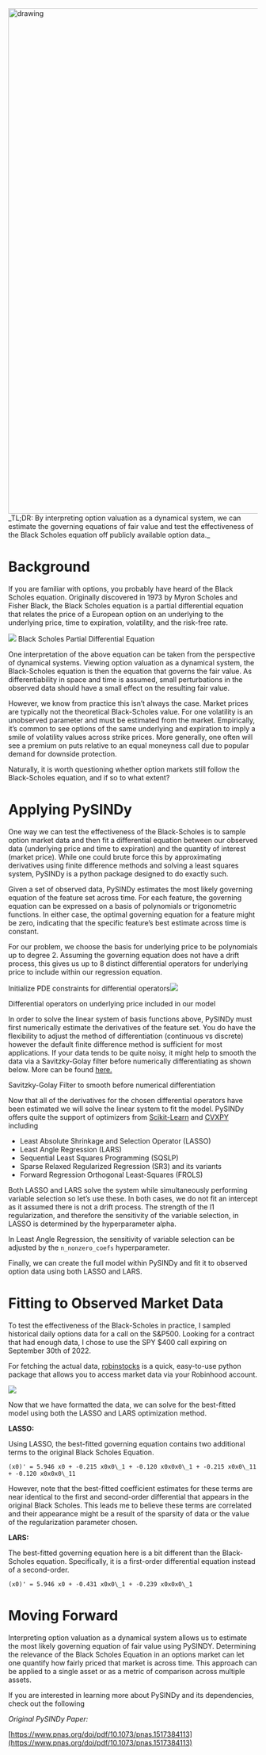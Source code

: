 
<img src="https://miro.medium.com/max/1020/0*3FIrLr0vV4HQkodl.jpg" alt="drawing" width="1020"/>
_TL;DR: By interpreting option valuation as a dynamical system, we can estimate the governing equations of fair value and test the effectiveness of the Black Scholes equation off publicly available option data._


Background
==========

If you are familiar with options, you probably have heard of the Black Scholes equation. Originally discovered in 1973 by Myron Scholes and Fisher Black, the Black Scholes equation is a partial differential equation that relates the price of a European option on an underlying to the underlying price, time to expiration, volatility, and the risk-free rate.

![](https://miro.medium.com/max/1038/0*2KjWDaDnmfjjiadH.png)
Black Scholes Partial Differential Equation

One interpretation of the above equation can be taken from the perspective of dynamical systems. Viewing option valuation as a dynamical system, the Black-Scholes equation is then the equation that governs the fair value. As differentiability in space and time is assumed, small perturbations in the observed data should have a small effect on the resulting fair value.

However, we know from practice this isn’t always the case. Market prices are typically not the theoretical Black-Scholes value. For one volatility is an unobserved parameter and must be estimated from the market. Empirically, it’s common to see options of the same underlying and expiration to imply a smile of volatility values across strike prices. More generally, one often will see a premium on puts relative to an equal moneyness call due to popular demand for downside protection.

Naturally, it is worth questioning whether option markets still follow the Black-Scholes equation, and if so to what extent?

Applying PySINDy
================

One way we can test the effectiveness of the Black-Scholes is to sample option market data and then fit a differential equation between our observed data (underlying price and time to expiration) and the quantity of interest (market price). While one could brute force this by approximating derivatives using finite difference methods and solving a least squares system, PySINDy is a python package designed to do exactly such.


Given a set of observed data, PySINDy estimates the most likely governing equation of the feature set across time. For each feature, the governing equation can be expressed on a basis of polynomials or trigonometric functions. In either case, the optimal governing equation for a feature might be zero, indicating that the specific feature’s best estimate across time is constant.

For our problem, we choose the basis for underlying price to be polynomials up to degree 2. Assuming the governing equation does not have a drift process, this gives us up to 8 distinct differential operators for underlying price to include within our regression equation.

Initialize PDE constraints for differential operators![](https://miro.medium.com/max/1400/0*2PzdV6SWNUlQNUKa.png)

Differential operators on underlying price included in our model

In order to solve the linear system of basis functions above, PySINDy must first numerically estimate the derivatives of the feature set. You do have the flexibility to adjust the method of differentiation (continuous vs discrete) however the default finite difference method is sufficient for most applications. If your data tends to be quite noisy, it might help to smooth the data via a Savitzky-Golay filter before numerically differentiating as shown below. More can be found [here.](https://pysindy.readthedocs.io/en/stable/examples/1_feature_overview.html#differentiation-options)

Savitzky-Golay Filter to smooth before numerical differentiation

Now that all of the derivatives for the chosen differential operators have been estimated we will solve the linear system to fit the model. PySINDy offers quite the support of optimizers from [Scikit-Learn](https://scikit-learn.org/stable/index.html) and [CVXPY](https://www.cvxpy.org/) including

*   Least Absolute Shrinkage and Selection Operator (LASSO)
*   Least Angle Regression (LARS)
*   Sequential Least Squares Programming (SQSLP)
*   Sparse Relaxed Regularized Regression (SR3) and its variants
*   Forward Regression Orthogonal Least-Squares (FROLS)

Both LASSO and LARS solve the system while simultaneously performing variable selection so let’s use these. In both cases, we do not fit an intercept as it assumed there is not a drift process. The strength of the l1 regularization, and therefore the sensitivity of the variable selection, in LASSO is determined by the hyperparameter alpha.

In Least Angle Regression, the sensitivity of variable selection can be adjusted by the `n_nonzero_coefs` hyperparameter.

Finally, we can create the full model within PySINDy and fit it to observed option data using both LASSO and LARS.

Fitting to Observed Market Data
===============================

To test the effectiveness of the Black-Scholes in practice, I sampled historical daily options data for a call on the S&P500. Looking for a contract that had enough data, I chose to use the SPY $400 call expiring on September 30th of 2022.

For fetching the actual data, [robinstocks](https://pypi.org/project/robin-stocks/) is a quick, easy-to-use python package that allows you to access market data via your Robinhood account.

![](https://miro.medium.com/max/1400/0*p4E-AaQJXlMH79B4.png)

Now that we have formatted the data, we can solve for the best-fitted model using both the LASSO and LARS optimization method.

**LASSO:**

Using LASSO, the best-fitted governing equation contains two additional terms to the original Black Scholes Equation.

```
(x0)' = 5.946 x0 + -0.215 x0x0\_1 + -0.120 x0x0x0\_1 + -0.215 x0x0\_11 + -0.120 x0x0x0\_11
```

However, note that the best-fitted coefficient estimates for these terms are near identical to the first and second-order differential that appears in the original Black Scholes. This leads me to believe these terms are correlated and their appearance might be a result of the sparsity of data or the value of the regularization parameter chosen.

**LARS:**

The best-fitted governing equation here is a bit different than the Black-Scholes equation. Specifically, it is a first-order differential equation instead of a second-order.

```
(x0)' = 5.946 x0 + -0.431 x0x0\_1 + -0.239 x0x0x0\_1
```

Moving Forward
==============

Interpreting option valuation as a dynamical system allows us to estimate the most likely governing equation of fair value using PySINDY. Determining the relevance of the Black Scholes Equation in an options market can let one quantify how fairly priced that market is across time. This approach can be applied to a single asset or as a metric of comparison across multiple assets.

If you are interested in learning more about PySINDy and its dependencies, check out the following

_Original PySINDy Paper:_

[https://www.pnas.org/doi/pdf/10.1073/pnas.1517384113](https://www.pnas.org/doi/pdf/10.1073/pnas.1517384113)

